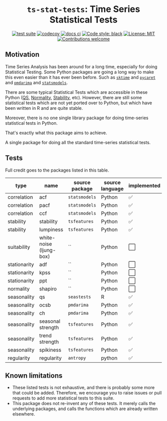 <div align="center">

# `ts-stat-tests`: Time Series Statistical Tests

<!-- [![pypi](https://img.shields.io/pypi/v/ts-eval)](https://pypi.org/project/ts-eval/) -->
<!-- [![python3](https://img.shields.io/pypi/pyversions/ts-eval)](https://www.python.org/downloads/release/python-3105/) -->
[![test suite](https://github.com/chrimaho/ts-stat-tests/actions/workflows/codecov.yml/badge.svg?branch=develop)](https://github.com/chrimaho/ts-stat-tests/actions/workflows/codecov.yml)
[![codecov](https://codecov.io/gh/chrimaho/ts-stat-tests/branch/main/graph/badge.svg)](https://codecov.io/gh/chrimaho/ts-stat-tests)
[![docs ci](https://github.com/chrimaho/ts-stat-tests/actions/workflows/docs-ci.yml/badge.svg)](https://github.com/chrimaho/ts-stat-tests/actions/workflows/docs-ci.yml)
[![Code style: black](https://img.shields.io/badge/code%20style-black-000000.svg)](https://github.com/psf/black)
[![License: MIT](https://img.shields.io/pypi/l/ts-eval)](https://github.com/vshulyak/ts-eval/blob/master/LICENSE)
[![Contributions welcome](https://img.shields.io/badge/contributions-welcome-brightgreen.svg?style=flat)](https://github.com/chrimaho/ts-stat-tests/issues)

</div>


## Motivation

Time Series Analysis has been around for a long time, especially for doing Statistical Testing. Some Python packages are going a long way to make this even easier than it has ever been before. Such as [`sktime`](https://sktime.org/) and [`pycaret`](https://pycaret.org/) and [`pmdarima`](https://www.google.com/search?q=pmdarima) and [`statsmodels`](https://www.statsmodels.org/).

There are some typical Statistical Tests which are accessible in these Python ([QS](#), [Normality](#), [Stability](#), etc). However, there are still some statistical tests which are not yet ported over to Python, but which have been written in R and are quite stable.

Moreover, there is no one single library package for doing time-series statistical tests in Python.

That's exactly what this package aims to achieve.

A single package for doing all the standard time-series statistical tests.


## Tests

Full credit goes to the packages listed in this table.

type | name | source package | source language | implemented
---|---|---|---|---
correlation | acf | `statsmodels` | Python | :white_check_mark:
correlation | pacf | `statsmodels` | Python | :white_check_mark:
correlation | ccf | `statsmodels` | Python | :white_check_mark:
stability | stability | `tsfeatures` | Python | :white_check_mark:
stability | lumpiness | `tsfeatures` | Python | :white_check_mark:
suitability | white-noise (ljung-box) | `` | Python | :white_large_square:
stationarity | adf | `` | Python | :white_large_square:
stationarity | kpss | `` | Python | :white_large_square:
stationarity | ppt | `` | Python | :white_large_square:
normality | shapiro | `` | Python | :white_large_square:
seasonality | qs | `seastests` | R | :white_check_mark:
seasonality | ocsb | `pmdarima` | Python | :white_check_mark:
seasonality | ch | `pmdarima` | Python | :white_check_mark:
seasonality | seasonal strength | `tsfeatures` | Python | :white_check_mark:
seasonality | trend strength | `tsfeatures` | Python | :white_check_mark:
seasonality | spikiness | `tsfeatures` | Python | :white_check_mark:
regularity | regularity | `antropy` | python | :white_check_mark:


## Known limitations

- These listed tests is not exhaustive, and there is probably some more that could be added. Therefore, we encourage you to raise issues or pull requests to add more statistical tests to this suite.
- This package does not re-invent any of these tests. It merely calls the underlying packages, and calls the functions which are already written elsewhere.
